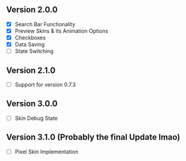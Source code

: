 ## Version 2.0.0
- [x] Search Bar Functionality
- [x] Preview Skins & its Animation Options
- [x] Checkboxes
- [x] Data Saving
- [ ] State Switching

## Version 2.1.0
- [ ] Support for version 0.7.3

## Version 3.0.0
- [ ] Skin Debug State

## Version 3.1.0 (Probably the final Update lmao)
- [ ] Pixel Skin Implementation